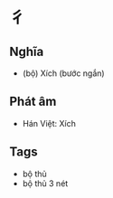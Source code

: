 # 彳

## Nghĩa
* (bộ) Xích (bước ngắn)

## Phát âm
* Hán Việt: Xích

## Tags
* bộ thủ
* bộ thủ 3 nét

<script>window.HANZI_FIELD='彳';</script>

